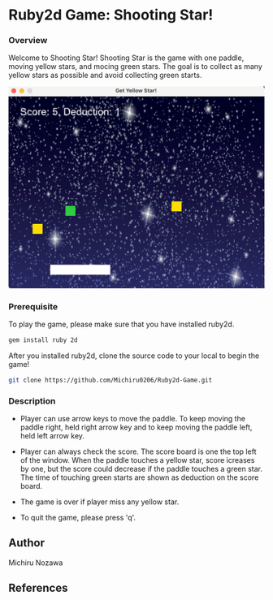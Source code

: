 # Ruby2d Game: Shooting Star!

### Overview

Welcome to Shooting Star! Shooting Star is the game with one paddle, moving yellow stars, and mocing green stars. The goal is to collect as many yellow  stars as possible and avoid collecting green starts. 

![My Image](screenshot.png)

### Prerequisite

To play the game, please make sure that you have installed ruby2d.

```bash
gem install ruby 2d
```

After you installed ruby2d, clone the source code to your local to begin the game!

```bash
git clone https://github.com/Michiru0206/Ruby2d-Game.git
```

### Description

* Player can use arrow keys to move the paddle. To keep moving the paddle right, held right arrow key and to keep moving the paddle left, held left arrow key. 

* Player can always check the score. The score board is one the top left of the window. When the paddle touches a yellow star, score icreases by one, but the score could decrease if the paddle touches a green star. The time of touching green starts are shown as deduction on the score board. 

* The game is over if player miss any yellow star.  

* To quit the game, please press 'q'. 

## Author
Michiru Nozawa

## References


